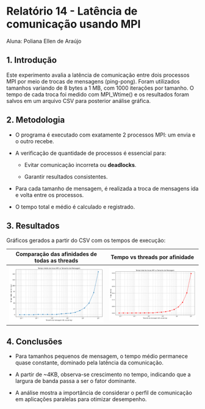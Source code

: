 # Relatório 14 - Latência de comunicação usando MPI
Aluna: Poliana Ellen de Araújo

## 1. Introdução

Este experimento avalia a latência de comunicação entre dois processos MPI por meio de trocas de mensagens (ping-pong). Foram utilizados tamanhos variando de 8 bytes a 1 MB, com 1000 iterações por tamanho. O tempo de cada troca foi medido com MPI_Wtime() e os resultados foram salvos em um arquivo CSV para posterior análise gráfica.


## 2. Metodologia

- O programa é executado com exatamente 2 processos MPI: um envia e o outro recebe.

- A verificação de quantidade de processos é essencial para:

    - Evitar comunicação incorreta ou **deadlocks**.

    - Garantir resultados consistentes.

- Para cada tamanho de mensagem, é realizada a troca de mensagens ida e volta entre os processos.

- O tempo total e médio é calculado e registrado.


## 3. Resultados

Gráficos gerados a partir do CSV com os tempos de execução:

|Comparação das afinidades de todas as threads|Tempo vs threads por afinidade|
|-----|-----|
|![Comparação das afinidades de todas as threads](https://github.com/polianaraujo/parallelp/blob/main/tarefa14/images/tempo_medio_vs_tamanho.png)|![Tempo vs threads por afinidade](https://github.com/polianaraujo/parallelp/blob/main/tarefa14/images/tempo_total_vs_tamanho.png)|


## 4. Conclusões

- Para tamanhos pequenos de mensagem, o tempo médio permanece quase constante, dominado pela latência da comunicação.

- A partir de ~4KB, observa-se crescimento no tempo, indicando que a largura de banda passa a ser o fator dominante.

- A análise mostra a importância de considerar o perfil de comunicação em aplicações paralelas para otimizar desempenho.